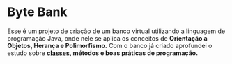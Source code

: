 <h1>Byte Bank</h1>

Esse é um projeto de criação de um banco virtual utilizando a linguagem de programação Java, onde nele se aplica os conceitos de <strong>Orientação a Objetos, Herança e Polimorfismo.</strong>
Com o banco já criado aprofundei o estudo sobre <b><u>classes</u>, métodos e boas práticas de programação.</b>
